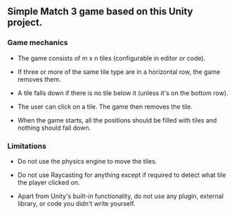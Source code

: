 ## Simple Match 3 game based on this Unity project.

### Game mechanics

  * The game consists of m x n tiles (configurable in editor or code).

  * If three or more of the same tile type are in a horizontal row, the game removes them.

  * A tile falls down if there is no tile below it (unless it's on the bottom row).

  * The user can click on a tile. The game then removes the tile.

  * When the game starts, all the positions should be filled with tiles and nothing should fall down.

### Limitations

  * Do not use the physics engine to move the tiles.

  * Do not use Raycasting for anything except if required to detect what tile the player clicked on.

  * Apart from Unity's built-in functionality, do not use any plugin, external library, or code you didn't write yourself.